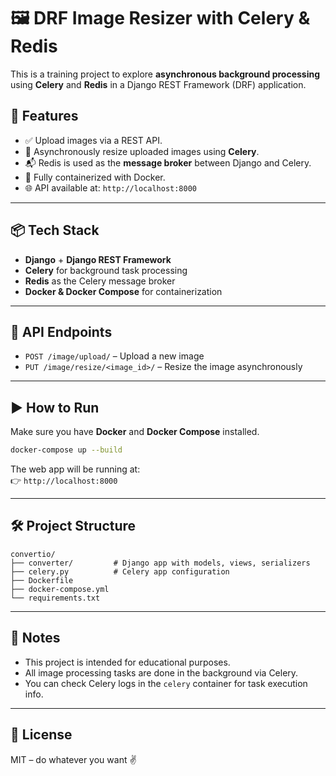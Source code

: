 
# 🖼️ DRF Image Resizer with Celery & Redis

This is a training project to explore **asynchronous background processing** using **Celery** and **Redis** in a Django REST Framework (DRF) application.

## 🚀 Features

- ✅ Upload images via a REST API.
- 🔄 Asynchronously resize uploaded images using **Celery**.
- 📬 Redis is used as the **message broker** between Django and Celery.
- 🐳 Fully containerized with Docker.
- 🌐 API available at: `http://localhost:8000`

---

## 📦 Tech Stack

- **Django** + **Django REST Framework**
- **Celery** for background task processing
- **Redis** as the Celery message broker
- **Docker & Docker Compose** for containerization

---

## 📁 API Endpoints

- `POST /image/upload/` – Upload a new image
- `PUT /image/resize/<image_id>/` – Resize the image asynchronously

---

## ▶️ How to Run

Make sure you have **Docker** and **Docker Compose** installed.

```bash
docker-compose up --build
```

The web app will be running at:  
👉 `http://localhost:8000`

---

## 🛠️ Project Structure

```
convertio/
├── converter/         # Django app with models, views, serializers
├── celery.py          # Celery app configuration
├── Dockerfile
├── docker-compose.yml
└── requirements.txt
```

---

## 📌 Notes

- This project is intended for educational purposes.
- All image processing tasks are done in the background via Celery.
- You can check Celery logs in the `celery` container for task execution info.

---

## 📃 License

MIT – do whatever you want ✌️
